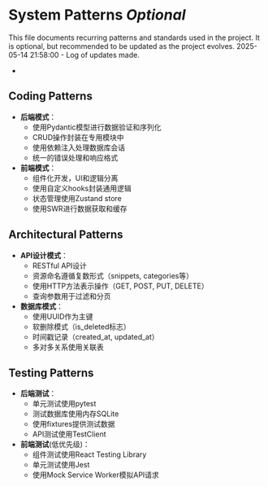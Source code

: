 # System Patterns *Optional*

This file documents recurring patterns and standards used in the project.
It is optional, but recommended to be updated as the project evolves.
2025-05-14 21:58:00 - Log of updates made.

*

## Coding Patterns

* **后端模式**：
  * 使用Pydantic模型进行数据验证和序列化
  * CRUD操作封装在专用模块中
  * 使用依赖注入处理数据库会话
  * 统一的错误处理和响应格式
* **前端模式**：
  * 组件化开发，UI和逻辑分离
  * 使用自定义hooks封装通用逻辑
  * 状态管理使用Zustand store
  * 使用SWR进行数据获取和缓存

## Architectural Patterns

* **API设计模式**：
  * RESTful API设计
  * 资源命名遵循复数形式（snippets, categories等）
  * 使用HTTP方法表示操作（GET, POST, PUT, DELETE）
  * 查询参数用于过滤和分页
* **数据库模式**：
  * 使用UUID作为主键
  * 软删除模式（is_deleted标志）
  * 时间戳记录（created_at, updated_at）
  * 多对多关系使用关联表

## Testing Patterns

* **后端测试**：
  * 单元测试使用pytest
  * 测试数据库使用内存SQLite
  * 使用fixtures提供测试数据
  * API测试使用TestClient
* **前端测试**(低优先级)：
  * 组件测试使用React Testing Library
  * 单元测试使用Jest
  * 使用Mock Service Worker模拟API请求